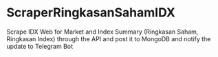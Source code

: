 # ScraperRingkasanSahamIDX
Scrape IDX Web for Market and Index Summary (Ringkasan Saham, Ringkasan Index) through the API and post it to MongoDB and notify the update to Telegram Bot
